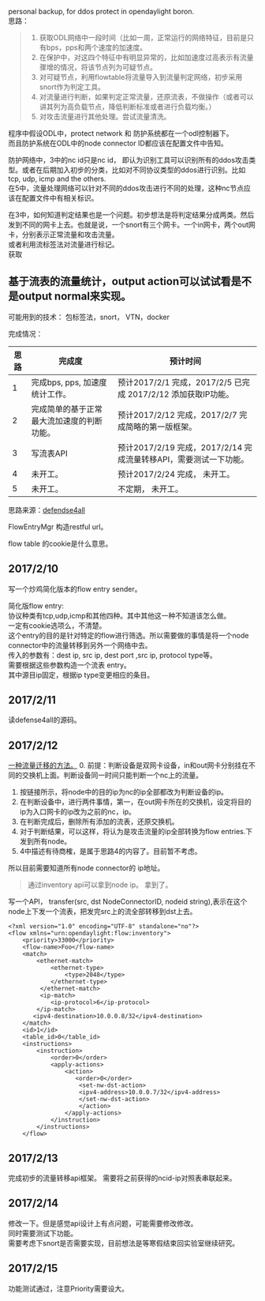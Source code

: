 personal backup, for ddos protect in opendaylight boron.   
思路：  
>1. 获取ODL网络中一段时间（比如一周，正常运行的网络特征，目前是只有bps，pps和两个速度的加速度。
>2. 在保护中，对这四个特征中有明显异常的，比如加速度过高表示有流量骤增的情况，将该节点列为可疑节点。
>3. 对可疑节点，利用flowtable将流量导入到流量判定网络，初步采用snort作为判定工具。
>4. 对流量进行判断，如果判定正常流量，还原流表，不做操作（或者可以讲其列为高负载节点，降低判断标准或者进行负载均衡。）
>5. 对攻击流量进行其他处理。尝试流量清洗。

程序中假设ODL中，protect network 和 防护系统都在一个odl控制器下。   
而且防护系统在ODL中的node connector ID都应该在配置文件中告知。  

防护网络中，3中的nc id只是nc id， 即认为识别工具可以识别所有的ddos攻击类型。或者在后期加入初步的分类，比如对不同协议类型的ddos进行识别。比如tcp, udp, icmp and the others.  
在5中，流量处理网络可以针对不同的ddos攻击进行不同的处理，这种nc节点应该在配置文件中有相关标识。  

在3中，如何知道判定结果也是一个问题。初步想法是将判定结果分成两类。然后发到不同的网卡上去。也就是说，一个snort有三个网卡。一个in网卡，两个out网卡，分别表示正常流量和攻击流量。   
或者利用流标签法对流量进行标记。  
获取

## 基于流表的流量统计，output action可以试试看是不是output normal来实现。 ##

可能用到的技术：
包标签法，snort， VTN，docker

完成情况：

思路 | 完成度 | 预计时间  
--- | --- | ---
1 |  完成bps, pps, 加速度统计工作。 | 预计2017/2/1 完成，2017/2/5 已完成 2017/2/12 添加获取IP功能。  
2 | 完成简单的基于正常最大流加速度的判断功能。 | 预计2017/2/12 完成，2017/2/7 完成简略的第一版框架。  
3 | 写流表API | 预计2017/2/19 完成，2017/2/14 完成流量转移API，需要测试一下功能。  
4 | 未开工。 | 预计2017/2/24 完成， 未开工。  
5 | 未开工。 | 不定期， 未开工。  

思路来源：[defendse4all](https://wiki.opendaylight.org/view/Defense4All:Tutorial)

FlowEntryMgr 构造restful url。  
 
flow table 的cookie是什么意思。  

## 2017/2/10 ##

写一个炒鸡简化版本的flow entry sender。  



简化版flow entry:  
协议种类有tcp,udp,icmp和其他四种。其中其他这一种不知道该怎么做。  
一定有cookie选项么，不清楚。   
这个entry的目的是针对特定的flow进行筛选。所以需要做的事情是将一个node connector中的流量转移到另外一个网络中去。  
传入的参数有：dest ip, src ip, dest port ,src ip, protocol type等。  
需要根据这些参数构造一个流表 entry。  
其中源目ip固定，根据ip type变更相应的条目。  

## 2017/2/11 ##
读defense4all的源码。

## 2017/2/12 ##
[一种流量迁移的方法。](https://floodlight.atlassian.net/wiki/display/floodlightcontroller/How+to+Perform+Transparent+Packet+Redirection+with+OpenFlow+and+Floodlight)
0. 前提：判断设备是双网卡设备，in和out网卡分别挂在不同的交换机上面。判断设备同一时间只能判断一个nc上的流量。  
1. 按链接所示，将node中的目的ip为nc的ip全部都改为判断设备的ip。  
2. 在判断设备中，进行两件事情，第一，在out网卡所在的交换机，设定将目的ip为入口网卡的ip改为之前的nc，ip。  
3. 在判断完成后，删除所有添加的流表，还原交换机。  
4. 对于判断结果，可以这样，将认为是攻击流量的ip全部转换为flow entries.下发到所有node。
5. 4中描述有待商榷，是属于思路4的内容了。目前暂不考虑。

所以目前需要知道所有node connector的 ip地址。
> 通过inventory api可以拿到node ip。
拿到了。  

写一个API， transfer(src, dst NodeConnectorID, nodeid string),表示在这个node上下发一个流表，把发完src上的流全部转移到dst上去。  
```
<?xml version="1.0" encoding="UTF-8" standalone="no"?>
<flow xmlns="urn:opendaylight:flow:inventory">
    <priority>33000</priority>
    <flow-name>Foo</flow-name>
    <match>
        <ethernet-match>
            <ethernet-type>
                <type>2048</type>
            </ethernet-type>
         </ethernet-match>
         <ip-match>
            <ip-protocol>6</ip-protocol>         
        </ip-match>
       <ipv4-destination>10.0.0.8/32</ipv4-destination>
    </match>
    <id>1</id>
    <table_id>0</table_id>
    <instructions>
        <instruction>
            <order>0</order>
            <apply-actions>
                <action>
                   <order>0</order>
                    <set-nw-dst-action>
                    <ipv4-address>10.0.0.7/32</ipv4-address>
                    </set-nw-dst-action>
                    </action>
                </apply-actions>
            </instruction>
        </instructions>
    </flow>
```

## 2017/2/13 ##
完成初步的流量转移api框架。
需要将之前获得的ncid-ip对照表串联起来。

## 2017/2/14 ##
修改一下。但是感觉api设计上有点问题，可能需要修改修改。  
同时需要测试下功能。  
需要考虑下snort是否需要实现，目前想法是等寒假结束回实验室继续研究。  
## 2017/2/15 ##
功能测试通过，注意Priority需要设大。  